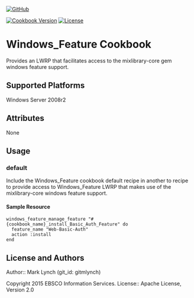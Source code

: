 [![GitHub](http://img.shields.io/badge/github-ebsco/windows_feature-blue.svg)](https://github.com/ebsco/windows_feature)

[![Cookbook Version](https://badge.fury.io/rb/windows_feature.svg)](https://github.com/ebsco/windows_feature/releases)
[![License](http://img.shields.io/badge/license-Apache2-yellowgreen.svg)](https://github.com/ebsco/windows_feature/blob/master/LICENSE.txt)

# Windows_Feature Cookbook

Provides an LWRP that facilitates access to the mixlibrary-core gem windows feature support.

## Supported Platforms

Windows Server 2008r2

## Attributes

None

## Usage

### default
Include the Windows_Feature cookbook default recipe in another to recipe to provide access to Windows_Feature LWRP that makes use of the mixlibrary-core windows feature support.

#### Sample Resource

    windows_feature_manage_feature "#{cookbook_name}_install_Basic_Auth_Feature" do
      feature_name "Web-Basic-Auth"
      action :install
    end

## License and Authors

Author:: Mark Lynch (git_id: gitmlynch)

Copyright 2015 EBSCO Information Services. License:: Apache License, Version 2.0
